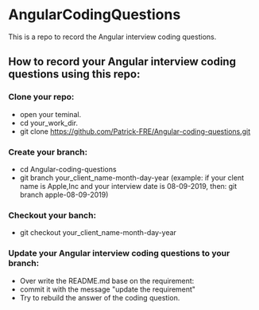 # AngularCodingQuestions

This is a repo to record the Angular interview coding questions.

## How to record your Angular interview coding questions using this repo:

### Clone your repo:

- open your teminal.
- cd your_work_dir.
- git clone https://github.com/Patrick-FRE/Angular-coding-questions.git

### Create your branch:

- cd Angular-coding-questions
- git branch your_client_name-month-day-year
  (example:
  if your clent name is Apple,Inc and your interview date is 08-09-2019, then:
  git branch apple-08-09-2019)

### Checkout your banch:

- git checkout your_client_name-month-day-year

### Update your Angular interview coding questions to your branch:

- Over write the README.md base on the requirement:
- commit it with the message "update the requirement"
- Try to rebuild the answer of the coding question.
